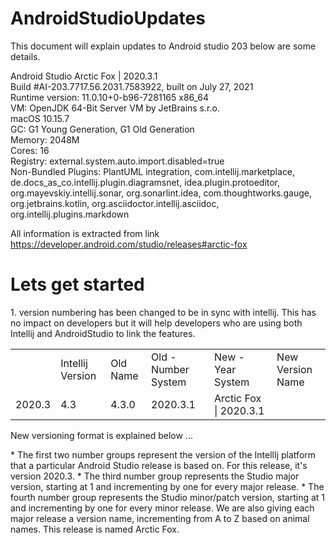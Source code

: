 # AndroidStudioUpdates

This document will explain updates to Android studio 203 below are some details.

Android Studio Arctic Fox | 2020.3.1 <br>
Build #AI-203.7717.56.2031.7583922, built on July 27, 2021<br>
Runtime version: 11.0.10+0-b96-7281165 x86_64<br>
VM: OpenJDK 64-Bit Server VM by JetBrains s.r.o. <br>
macOS 10.15.7<br>
GC: G1 Young Generation, G1 Old Generation<br>
Memory: 2048M<br>
Cores: 16<br>
Registry: external.system.auto.import.disabled=true<br>
Non-Bundled Plugins: PlantUML integration, com.intellij.marketplace, de.docs_as_co.intellij.plugin.diagramsnet, idea.plugin.protoeditor, org.mayevskiy.intellij.sonar, org.sonarlint.idea, com.thoughtworks.gauge, org.jetbrains.kotlin, org.asciidoctor.intellij.asciidoc, org.intellij.plugins.markdown<br>


All information is extracted from link https://developer.android.com/studio/releases#arctic-fox

<h1>Lets get started</h1>
<p>1. version numbering has been changed to be in sync with intellij. This has no impact on developers but it will help developers who are using both Intellij and AndroidStudio to link the features.
<p>
   <table>
      <th><td>Intellij Version</td><td> 	Old Name 	</td><td>  Old - Number System</td><td> 	New - Year System</td><td> 	New Version Name</td>   </th>
      <tr><td>  2020.3 </td><td>          4.3 </td><td>	      4.3.0 </td><td>	              2020.3.1 	</td><td>          Arctic Fox | 2020.3.1</td></tr>
<table>
<p>
New versioning format is explained below
<Year of IntelliJ Version>.<IntelliJ major version>.<Studio major version>.<Studio minor/patch version>
<p>
    * The first two number groups represent the version of the IntellIj platform that a particular Android Studio release is based on. For this release, it's version 2020.3.
    * The third number group represents the Studio major version, starting at 1 and incrementing by one for every major release.
    * The fourth number group represents the Studio minor/patch version, starting at 1 and incrementing by one for every minor release.
    We are also giving each major release a version name, incrementing from A to Z based on animal names. This release is named Arctic Fox.
